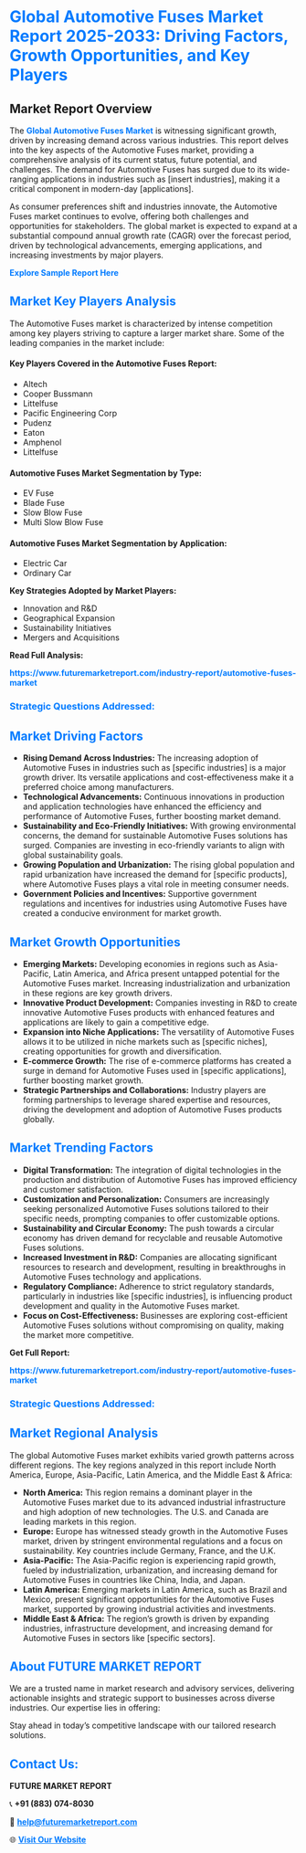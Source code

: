 <h1 style="color: #007BFF;">Global Automotive Fuses Market Report 2025-2033: Driving Factors, Growth Opportunities, and Key Players</h1>

<section id="overview">
<h2>Market Report Overview</h2>
<p>The <a href="https://www.futuremarketreport.com/industry-report/automotive-fuses-market" style="color: #007BFF; text-decoration: none;"><strong>Global Automotive Fuses Market</strong></a> is witnessing significant growth, driven by increasing demand across various industries. This report delves into the key aspects of the Automotive Fuses market, providing a comprehensive analysis of its current status, future potential, and challenges. The demand for Automotive Fuses has surged due to its wide-ranging applications in industries such as [insert industries], making it a critical component in modern-day [applications].</p>
<p>As consumer preferences shift and industries innovate, the Automotive Fuses market continues to evolve, offering both challenges and opportunities for stakeholders. The global market is expected to expand at a substantial compound annual growth rate (CAGR) over the forecast period, driven by technological advancements, emerging applications, and increasing investments by major players.</p>
</section>

<section id="overview">
<p><a href="https://www.futuremarketreport.com/request-sample/reportId=84303" style="color: #007BFF; text-decoration: none;"><strong>Explore Sample Report Here</strong></a></p>
</section>

<section id="key-players">
<h2 style="color: #007BFF;">Market Key Players Analysis</h2>
<p>The Automotive Fuses market is characterized by intense competition among key players striving to capture a larger market share. Some of the leading companies in the market include:</p>
<h4>Key Players Covered in the Automotive Fuses Report:</h4>
<ul><li>Altech</li><li>Cooper Bussmann</li><li>Littelfuse</li><li>Pacific Engineering Corp</li><li>Pudenz</li><li>Eaton</li><li>Amphenol</li><li>Littelfuse</li></ul>
<h4>Automotive Fuses Market Segmentation by Type:</h4>
<ul><li>EV Fuse</li><li>Blade Fuse</li><li>Slow Blow Fuse</li><li>Multi Slow Blow Fuse</li></ul>

<h4>Automotive Fuses Market Segmentation by Application:</h4>
<ul><li>Electric Car</li><li>Ordinary Car</li></ul>
<p><strong>Key Strategies Adopted by Market Players:</strong></p>
<ul>
<li>Innovation and R&D</li>
<li>Geographical Expansion</li>
<li>Sustainability Initiatives</li>
<li>Mergers and Acquisitions</li>
</ul>
</section>

<section>
<p><strong>Read Full Analysis: </strong></p><a href="https://www.futuremarketreport.com/industry-report/automotive-fuses-market" style="color: #007BFF; text-decoration: none;"><strong>https://www.futuremarketreport.com/industry-report/automotive-fuses-market</strong></a>
<h3 style="color: #007BFF;">Strategic Questions Addressed:</h3>
</section>

<section id="driving-factors">
<h2 style="color: #007BFF;">Market Driving Factors</h2>
<ul>
<li><strong>Rising Demand Across Industries:</strong> The increasing adoption of Automotive Fuses in industries such as [specific industries] is a major growth driver. Its versatile applications and cost-effectiveness make it a preferred choice among manufacturers.</li>
<li><strong>Technological Advancements:</strong> Continuous innovations in production and application technologies have enhanced the efficiency and performance of Automotive Fuses, further boosting market demand.</li>
<li><strong>Sustainability and Eco-Friendly Initiatives:</strong> With growing environmental concerns, the demand for sustainable Automotive Fuses solutions has surged. Companies are investing in eco-friendly variants to align with global sustainability goals.</li>
<li><strong>Growing Population and Urbanization:</strong> The rising global population and rapid urbanization have increased the demand for [specific products], where Automotive Fuses plays a vital role in meeting consumer needs.</li>
<li><strong>Government Policies and Incentives:</strong> Supportive government regulations and incentives for industries using Automotive Fuses have created a conducive environment for market growth.</li>
</ul>
</section>

<section id="growth-opportunities">
<h2 style="color: #007BFF;">Market Growth Opportunities</h2>
<ul>
<li><strong>Emerging Markets:</strong> Developing economies in regions such as Asia-Pacific, Latin America, and Africa present untapped potential for the Automotive Fuses market. Increasing industrialization and urbanization in these regions are key growth drivers.</li>
<li><strong>Innovative Product Development:</strong> Companies investing in R&D to create innovative Automotive Fuses products with enhanced features and applications are likely to gain a competitive edge.</li>
<li><strong>Expansion into Niche Applications:</strong> The versatility of Automotive Fuses allows it to be utilized in niche markets such as [specific niches], creating opportunities for growth and diversification.</li>
<li><strong>E-commerce Growth:</strong> The rise of e-commerce platforms has created a surge in demand for Automotive Fuses used in [specific applications], further boosting market growth.</li>
<li><strong>Strategic Partnerships and Collaborations:</strong> Industry players are forming partnerships to leverage shared expertise and resources, driving the development and adoption of Automotive Fuses products globally.</li>
</ul>
</section>

<section id="trending-factors">
<h2 style="color: #007BFF;">Market Trending Factors</h2>
<ul>
<li><strong>Digital Transformation:</strong> The integration of digital technologies in the production and distribution of Automotive Fuses has improved efficiency and customer satisfaction.</li>
<li><strong>Customization and Personalization:</strong> Consumers are increasingly seeking personalized Automotive Fuses solutions tailored to their specific needs, prompting companies to offer customizable options.</li>
<li><strong>Sustainability and Circular Economy:</strong> The push towards a circular economy has driven demand for recyclable and reusable Automotive Fuses solutions.</li>
<li><strong>Increased Investment in R&D:</strong> Companies are allocating significant resources to research and development, resulting in breakthroughs in Automotive Fuses technology and applications.</li>
<li><strong>Regulatory Compliance:</strong> Adherence to strict regulatory standards, particularly in industries like [specific industries], is influencing product development and quality in the Automotive Fuses market.</li>
<li><strong>Focus on Cost-Effectiveness:</strong> Businesses are exploring cost-efficient Automotive Fuses solutions without compromising on quality, making the market more competitive.</li>
</ul>
</section>

<section>
<p><strong>Get Full Report: </strong></p><a href="https://www.futuremarketreport.com/industry-report/automotive-fuses-market" style="color: #007BFF; text-decoration: none;"><strong>https://www.futuremarketreport.com/industry-report/automotive-fuses-market</strong></a>
<h3 style="color: #007BFF;">Strategic Questions Addressed:</h3>
</section>


<section id="regional-analysis">
<h2 style="color: #007BFF;">Market Regional Analysis</h2>
<p>The global Automotive Fuses market exhibits varied growth patterns across different regions. The key regions analyzed in this report include North America, Europe, Asia-Pacific, Latin America, and the Middle East & Africa:</p>
<ul>
<li><strong>North America:</strong> This region remains a dominant player in the Automotive Fuses market due to its advanced industrial infrastructure and high adoption of new technologies. The U.S. and Canada are leading markets in this region.</li>
<li><strong>Europe:</strong> Europe has witnessed steady growth in the Automotive Fuses market, driven by stringent environmental regulations and a focus on sustainability. Key countries include Germany, France, and the U.K.</li>
<li><strong>Asia-Pacific:</strong> The Asia-Pacific region is experiencing rapid growth, fueled by industrialization, urbanization, and increasing demand for Automotive Fuses in countries like China, India, and Japan.</li>
<li><strong>Latin America:</strong> Emerging markets in Latin America, such as Brazil and Mexico, present significant opportunities for the Automotive Fuses market, supported by growing industrial activities and investments.</li>
<li><strong>Middle East & Africa:</strong> The region’s growth is driven by expanding industries, infrastructure development, and increasing demand for Automotive Fuses in sectors like [specific sectors].</li>
</ul>
</section>

<footer>
<h2 style="color: #007BFF;">About FUTURE MARKET REPORT</h2>
<p>We are a trusted name in market research and advisory services, delivering actionable insights and strategic support to businesses across diverse industries. Our expertise lies in offering:</p>

<p>Stay ahead in today’s competitive landscape with our tailored research solutions.</p>

<h2 style="color: #007BFF;">Contact Us:</h2>
<p><strong>FUTURE MARKET REPORT</strong></p>
<p>📞 <strong>+91 (883) 074-8030</strong></p>
<p>📧 <strong><a href="mailto:help@futuremarketreport.com" style="color: #007BFF;">help@futuremarketreport.com</a></strong></p>
<p>🌐 <strong><a href="https://www.futuremarketreport.com/" style="color: #007BFF;">Visit Our Website</a></strong></p>
</footer>